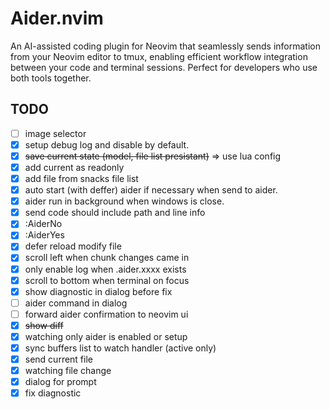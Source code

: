 # Aider.nvim

An AI-assisted coding plugin for Neovim that seamlessly sends information from your Neovim editor to tmux, enabling efficient workflow integration between your code and terminal sessions. Perfect for developers who use both tools together.

## TODO

- [ ] image selector
- [x] setup debug log and disable by default.
- [x] ~~save current state (model, file list presistant)~~ => use lua config
- [x] add current as readonly
- [x] add file from snacks file list
- [x] auto start (with deffer) aider if necessary when send to aider.
- [x] aider run in background when windows is close.
- [x] send code should include path and line info
- [x] :AiderNo
- [x] :AiderYes
- [x] defer reload modify file
- [x] scroll left when chunk changes came in
- [x] only enable log when .aider.xxxx exists
- [x] scroll to bottom when terminal on focus
- [x] show diagnostic in dialog before fix
- [ ] aider command in dialog
- [ ] forward aider confirmation to neovim ui
- [x] ~~show diff~~
- [x] watching only aider is enabled or setup
- [x] sync buffers list to watch handler (active only)
- [x] send current file
- [x] watching file change
- [x] dialog for prompt
- [x] fix diagnostic
